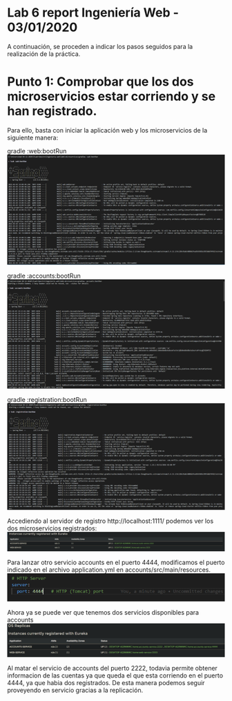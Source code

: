 # Lab 6 report Ingeniería Web - 03/01/2020

A continuación, se proceden a indicar los pasos seguidos para la realización de la práctica.

# Punto 1: Comprobar que los dos microservicios estar corriendo y se han registrado.
Para ello, basta con iniciar la aplicación web y los microservicios de la siguiente manera:

gradle :web:bootRun
![](/images/LanzadoWeb.png)


gradle :accounts:bootRun
![](/images/LanzadoAccounts.png)


gradle :registration:bootRun
![](/images/LanzadoRegistration.png)

Accediendo al servidor de registro http://localhost:1111/ podemos ver los dos microservicios registrados:
![](/images/AmbosServicios.png)

Para lanzar otro servicio accounts en el puerto 4444, modificamos el puerto indicado en el archivo 
application.yml en accounts/src/main/resources.
![](/images/Puerto4444.png)

Ahora ya se puede ver que tenemos dos servicios disponibles para accounts
![](/images/TresServicios.png)

Al matar el servicio de accounts del puerto 2222, todavia permite obtener informacion de las cuentas ya 
que queda el que esta corriendo en el puerto 4444, ya que habia dos registrados. De esta manera podemos
seguir proveyendo en servicio gracias a la replicación.